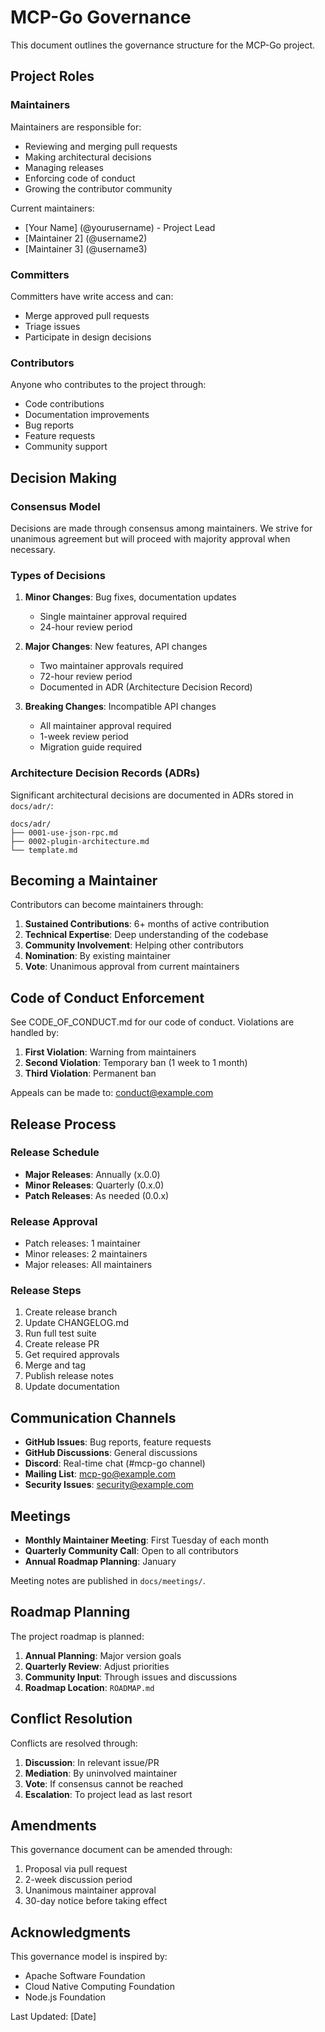 # MCP-Go Governance

This document outlines the governance structure for the MCP-Go project.

## Project Roles

### Maintainers

Maintainers are responsible for:
- Reviewing and merging pull requests
- Making architectural decisions
- Managing releases
- Enforcing code of conduct
- Growing the contributor community

Current maintainers:
- [Your Name] (@yourusername) - Project Lead
- [Maintainer 2] (@username2)
- [Maintainer 3] (@username3)

### Committers

Committers have write access and can:
- Merge approved pull requests
- Triage issues
- Participate in design decisions

### Contributors

Anyone who contributes to the project through:
- Code contributions
- Documentation improvements
- Bug reports
- Feature requests
- Community support

## Decision Making

### Consensus Model

Decisions are made through consensus among maintainers. We strive for unanimous agreement but will proceed with majority approval when necessary.

### Types of Decisions

1. **Minor Changes**: Bug fixes, documentation updates
   - Single maintainer approval required
   - 24-hour review period

2. **Major Changes**: New features, API changes
   - Two maintainer approvals required
   - 72-hour review period
   - Documented in ADR (Architecture Decision Record)

3. **Breaking Changes**: Incompatible API changes
   - All maintainer approval required
   - 1-week review period
   - Migration guide required

### Architecture Decision Records (ADRs)

Significant architectural decisions are documented in ADRs stored in `docs/adr/`:

```
docs/adr/
├── 0001-use-json-rpc.md
├── 0002-plugin-architecture.md
└── template.md
```

## Becoming a Maintainer

Contributors can become maintainers through:

1. **Sustained Contributions**: 6+ months of active contribution
2. **Technical Expertise**: Deep understanding of the codebase
3. **Community Involvement**: Helping other contributors
4. **Nomination**: By existing maintainer
5. **Vote**: Unanimous approval from current maintainers

## Code of Conduct Enforcement

See CODE_OF_CONDUCT.md for our code of conduct. Violations are handled by:

1. **First Violation**: Warning from maintainers
2. **Second Violation**: Temporary ban (1 week to 1 month)
3. **Third Violation**: Permanent ban

Appeals can be made to: conduct@example.com

## Release Process

### Release Schedule

- **Major Releases**: Annually (x.0.0)
- **Minor Releases**: Quarterly (0.x.0)
- **Patch Releases**: As needed (0.0.x)

### Release Approval

- Patch releases: 1 maintainer
- Minor releases: 2 maintainers
- Major releases: All maintainers

### Release Steps

1. Create release branch
2. Update CHANGELOG.md
3. Run full test suite
4. Create release PR
5. Get required approvals
6. Merge and tag
7. Publish release notes
8. Update documentation

## Communication Channels

- **GitHub Issues**: Bug reports, feature requests
- **GitHub Discussions**: General discussions
- **Discord**: Real-time chat (#mcp-go channel)
- **Mailing List**: mcp-go@example.com
- **Security Issues**: security@example.com

## Meetings

- **Monthly Maintainer Meeting**: First Tuesday of each month
- **Quarterly Community Call**: Open to all contributors
- **Annual Roadmap Planning**: January

Meeting notes are published in `docs/meetings/`.

## Roadmap Planning

The project roadmap is planned:

1. **Annual Planning**: Major version goals
2. **Quarterly Review**: Adjust priorities
3. **Community Input**: Through issues and discussions
4. **Roadmap Location**: `ROADMAP.md`

## Conflict Resolution

Conflicts are resolved through:

1. **Discussion**: In relevant issue/PR
2. **Mediation**: By uninvolved maintainer
3. **Vote**: If consensus cannot be reached
4. **Escalation**: To project lead as last resort

## Amendments

This governance document can be amended through:

1. Proposal via pull request
2. 2-week discussion period
3. Unanimous maintainer approval
4. 30-day notice before taking effect

## Acknowledgments

This governance model is inspired by:
- Apache Software Foundation
- Cloud Native Computing Foundation
- Node.js Foundation

Last Updated: [Date]